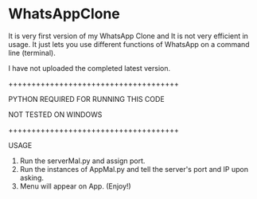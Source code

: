 # WhatsAppClone
It is very first version of my WhatsApp Clone and It is not very efficient in usage. It just
lets you use different functions of WhatsApp on a command line (terminal). 


I have not uploaded the completed latest version.

+++++++++++++++++++++++++++++++++++++

PYTHON REQUIRED FOR RUNNING THIS CODE

NOT TESTED ON WINDOWS

+++++++++++++++++++++++++++++++++++++

USAGE
1) Run the serverMal.py and assign port.
2) Run the instances of AppMal.py and tell the server's port and IP upon asking.
3) Menu will appear on App. (Enjoy!)

